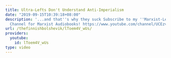 ```yaml
---
title: Ultra-Lefts Don't Understand Anti-Imperialism
date: "2019-09-15T10:39:18+08:00"
description: '...and that''s why they suck Subscribe to my ''Marxist-Leninist Theory''
  Channel for Marxist Audiobooks! https://www.youtube.com/channel/UCEzvnHqlIPv0QbXpdoH0f0Q'
url: /thefinnishbolshevik/lToem4V_wUs/
providers:
  youtube:
    id: lToem4V_wUs
type: video
---
```

